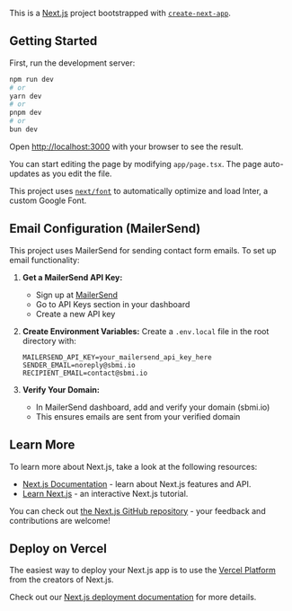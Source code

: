 This is a [Next.js](https://nextjs.org/) project bootstrapped with [`create-next-app`](https://github.com/vercel/next.js/tree/canary/packages/create-next-app).

## Getting Started

First, run the development server:

```bash
npm run dev
# or
yarn dev
# or
pnpm dev
# or
bun dev
```

Open [http://localhost:3000](http://localhost:3000) with your browser to see the result.

You can start editing the page by modifying `app/page.tsx`. The page auto-updates as you edit the file.

This project uses [`next/font`](https://nextjs.org/docs/basic-features/font-optimization) to automatically optimize and load Inter, a custom Google Font.

## Email Configuration (MailerSend)

This project uses MailerSend for sending contact form emails. To set up email functionality:

1. **Get a MailerSend API Key:**
   - Sign up at [MailerSend](https://www.mailersend.com/)
   - Go to API Keys section in your dashboard
   - Create a new API key

2. **Create Environment Variables:**
   Create a `.env.local` file in the root directory with:
   ```
   MAILERSEND_API_KEY=your_mailersend_api_key_here
   SENDER_EMAIL=noreply@sbmi.io
   RECIPIENT_EMAIL=contact@sbmi.io
   ```

3. **Verify Your Domain:**
   - In MailerSend dashboard, add and verify your domain (sbmi.io)
   - This ensures emails are sent from your verified domain

## Learn More

To learn more about Next.js, take a look at the following resources:

- [Next.js Documentation](https://nextjs.org/docs) - learn about Next.js features and API.
- [Learn Next.js](https://nextjs.org/learn) - an interactive Next.js tutorial.

You can check out [the Next.js GitHub repository](https://github.com/vercel/next.js/) - your feedback and contributions are welcome!

## Deploy on Vercel

The easiest way to deploy your Next.js app is to use the [Vercel Platform](https://vercel.com/new?utm_medium=default-template&filter=next.js&utm_source=create-next-app&utm_campaign=create-next-app-readme) from the creators of Next.js.

Check out our [Next.js deployment documentation](https://nextjs.org/docs/deployment) for more details.
